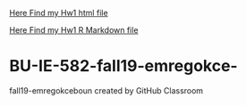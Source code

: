 [Here Find my Hw1 html file](IE582Hw1.html)

[Here Find my Hw1 R Markdown file](IE582Hw1-AllVisible-.html)


# BU-IE-582-fall19-emregokce-
fall19-emregokceboun created by GitHub Classroom
